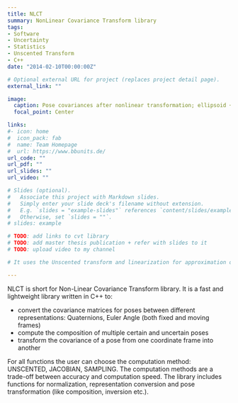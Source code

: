 ```yaml
---
title: NLCT
summary: NonLinear Covariance Transform library
tags:
- Software
- Uncertainty
- Statistics
- Unscented Transform
- C++
date: "2014-02-10T00:00:00Z"

# Optional external URL for project (replaces project detail page).
external_link: ""

image:
  caption: Pose covariances after nonlinear transformation; ellipsoid + sample representation
  focal_point: Center

links:
#- icon: home
#  icon_pack: fab
#  name: Team Homepage
#  url: https://www.bbunits.de/
url_code: ""
url_pdf: ""
url_slides: ""
url_video: ""

# Slides (optional).
#   Associate this project with Markdown slides.
#   Simply enter your slide deck's filename without extension.
#   E.g. `slides = "example-slides"` references `content/slides/example-slides.md`.
#   Otherwise, set `slides = ""`.
# slides: example

# TODO: add links to cvt library
# TODO: add master thesis publication + refer with slides to it
# TODO: upload video to my channel

# It uses the Unscented transform and linearization for approximation of non-linear covariance transformations.

---
```


NLCT is short for Non-Linear Covariance Transform library. It is a fast and lightweight library written in C++ to:

* convert the covariance matrices for poses between different representations: Quaternions, Euler Angle (both fixed and moving frames)
* compute the composition of multiple certain and uncertain poses
* transform the covariance of a pose from one coordinate frame into another

For all functions the user can choose the computation method: UNSCENTED, JACOBIAN, SAMPLING. The computation methods are a trade-off between accuracy and computation speed. The library includes functions for normalization, representation conversion and pose transformation (like composition, inversion etc.).


